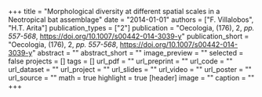 +++
title = "Morphological diversity at different spatial scales in a Neotropical bat assemblage"
date = "2014-01-01"
authors = ["F. Villalobos", "H.T. Arita"]
publication_types = ["2"]
publication = "Oecologia, (176), 2, _pp. 557-568_, https://doi.org/10.1007/s00442-014-3039-y"
publication_short = "Oecologia, (176), 2, _pp. 557-568_, https://doi.org/10.1007/s00442-014-3039-y"
abstract = ""
abstract_short = ""
image_preview = ""
selected = false
projects = []
tags = []
url_pdf = ""
url_preprint = ""
url_code = ""
url_dataset = ""
url_project = ""
url_slides = ""
url_video = ""
url_poster = ""
url_source = ""
math = true
highlight = true
[header]
image = ""
caption = ""
+++
